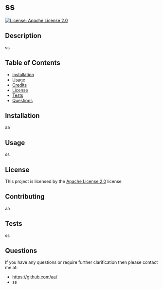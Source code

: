 
  # ss

  [![License: Apache License 2.0](https://img.shields.io/badge/License-Apache%20License%202.0-yellow.svg)](https://opensource.org/licenses/Apache-2.0)

  ## Description
  ss

  ## Table of Contents
  - [Installation](#installation)
  - [Usage](#usage)
  - [Credits](#credits)
  - [License](#license)
  - [Tests](#tests)
  - [Questions](#questions)

  ## Installation 
  aa

  ## Usage
  ss

  ## License
  This project is licensed by the [Apache License 2.0](https://opensource.org/licenses/Apache-2.0) license

  ## Contributing 
  aa

  ## Tests 
  ss

  ## Questions
  If you have any questions or require further clarification then please contact me at:
  - https://github.com/aa/
  - ss
